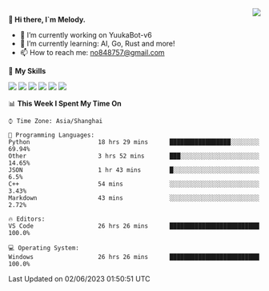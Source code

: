 <a href="#">
  <img align="right" src="https://github-readme-stats.vercel.app/api?username=melodyyuuka&count_private=true&show_icons=true" />
</a>

**👋 Hi there, I`m Melody.**

- 🔭 I’m currently working on YuukaBot-v6
- 🌱 I’m currently learning: AI, Go, Rust and more!
- 📫 How to reach me: no848757@gmail.com

🌟 **My Skills** 

![](https://img.shields.io/badge/-Python-3e74a2?style=flat-square&logo=Python&logoColor=fff)
![](https://img.shields.io/badge/-Java-007396?style=flat-square&logo=OpenJDK&logoColor=fff)
![](https://img.shields.io/badge/-Node.js-339933?style=flat-square&logo=Node.js&logoColor=fff)
![](https://img.shields.io/badge/-Git-f05032?style=flat-square&logo=git&logoColor=fff)
![](https://img.shields.io/badge/-PostgreSQL-4169e1?style=flat-square&logo=PostgreSQL&logoColor=fff)
![](https://img.shields.io/badge/-VSCode-007acc?style=flat-square&logo=Visual-Studio-Code&logoColor=fff)


<!--START_SECTION:waka-->
📊 **This Week I Spent My Time On** 

```text
⌚︎ Time Zone: Asia/Shanghai

💬 Programming Languages: 
Python                   18 hrs 29 mins      █████████████████░░░░░░░░   69.94% 
Other                    3 hrs 52 mins       ███░░░░░░░░░░░░░░░░░░░░░░   14.65% 
JSON                     1 hr 43 mins        █░░░░░░░░░░░░░░░░░░░░░░░░   6.5% 
C++                      54 mins             ░░░░░░░░░░░░░░░░░░░░░░░░░   3.43% 
Markdown                 43 mins             ░░░░░░░░░░░░░░░░░░░░░░░░░   2.72%

🔥 Editors: 
VS Code                  26 hrs 26 mins      █████████████████████████   100.0%

💻 Operating System: 
Windows                  26 hrs 26 mins      █████████████████████████   100.0%

```


 Last Updated on 02/06/2023 01:50:51 UTC
<!--END_SECTION:waka-->

